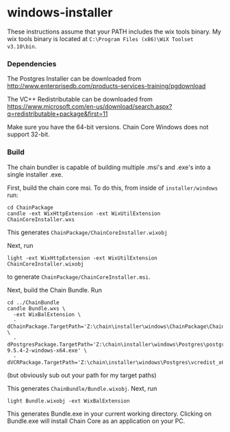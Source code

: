 # windows-installer

These instructions assume that your PATH includes the wix tools binary. My wix tools binary is located at `C:\Program Files (x86)\WiX Toolset v3.10\bin`.

### Dependencies 

The Postgres Installer can be downloaded from http://www.enterprisedb.com/products-services-training/pgdownload

The VC++ Redistributable can be downloaded from https://www.microsoft.com/en-us/download/search.aspx?q=redistributable+package&first=11

Make sure you have the 64-bit versions. Chain Core Windows does not support 32-bit.

### Build

The chain bundler is capable of building multiple .msi's and .exe's into a single installer .exe. 

First, build the chain core msi. To do this, from inside of `installer/windows` run: 

```
cd ChainPackage
candle -ext WixHttpExtension -ext WixUtilExtension ChainCoreInstaller.wxs
```

This generates `ChainPackage/ChainCoreInstaller.wixobj`

Next, run 

`light -ext WixHttpExtension -ext WixUtilExtension ChainCoreInstaller.wixobj`

to generate `ChainPackage/ChainCoreInstaller.msi`. 

Next, build the Chain Bundle. Run 

```
cd ../ChainBundle
candle Bundle.wxs \
  -ext WixBalExtension \
  -dChainPackage.TargetPath='Z:\chain\installer\windows\ChainPackage\ChainCoreInstaller.msi' \
  -dPostgresPackage.TargetPath='Z:\chain\installer\windows\Postgres\postgresql-9.5.4-2-windows-x64.exe' \
  -dVCRPackage.TargetPath='Z:\chain\installer\windows\Postgres\vcredist_x64.exe'
```
(but obviously sub out your path for my target paths) 

This generates `ChainBundle/Bundle.wixobj`. Next, run

`light Bundle.wixobj -ext WixBalExtension`

This generates Bundle.exe in your current working directory. Clicking on Bundle.exe will install Chain Core as an application on your PC. 
